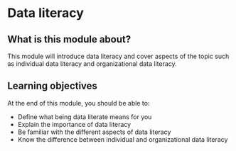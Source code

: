 # Data literacy

## What is this module about?
This module will introduce data literacy and cover aspects of the topic such as individual data literacy and organizational data literacy.

## Learning objectives
At the end of this module, you should be able to:
- Define what being data literate means for you
- Explain the importance of data literacy
- Be familiar with the different aspects of data literacy
- Know the difference between individual and organizational data literacy